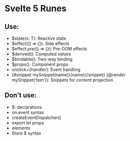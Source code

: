 # Svelte 5 Runes

## Use:

- $state<T>(x: T): Reactive state
- $effect(() => {}): Side effects
- $effect.pre(() => {}): Pre-DOM effects
- $derived<T>(): Computed values
- $bindable<T>(): Two-way binding
- $props<T>(): Component props
- onclick={handler}: Event handling
- {#snippet mySnippet(name)}<span>{name}</span>{/snippet} {@render mySnippet(‘tom’)}: Snippets for content projection

## Don’t use:

- $: declarations
- on:event syntax
- createEventDispatcher()
- export let props
- <slot> elements
- Store $ syntax
